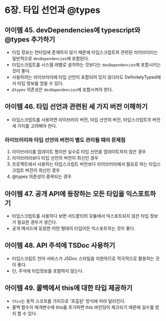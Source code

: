 # 6장. 타입 선언과 @types

## 아이템 45. devDependencies에 typescript와 @types 추가하기

- 타입 정보는 런타임에 존재하지 않기 때문에 타입스크립트와 관련된 라이브러리는 일반적으로 `devDependencies`에 포함된다.
- 타입스크립트를 시스템 레벨로 설치하는 것보다는 `devDependencies`에 포함시키는 것이 좋다.
- 사용하려는 라이브러리에 타입 선언이 포함되어 있지 않더라도 DefinitelyTyped에서 타입 정보를 얻을 수 있다.
- `@types` 의존성은 `devDependencies`에 포함시켜야 한다.

## 아이템 46. 타입 선언과 관련된 세 가지 버전 이해하기

- 타입스크립트를 사용하면 라이브러리 버전, 타입 선언의 버전, 타입스크립트의 버전 세 가지를 고려해야 한다.

### 라이브러리와 타입 선언의 버전이 별도 관리될 때의 문제점

1. 라이브러리를 업데이트 했지만 실수로 타입 선언을 업데이트하지 않은 경우
2. 라이브러리보다 타입 선언의 버전이 최신인 경우
3. 프로젝트에서 사용하는 타입스크립트 버전보다 라이브러리에서 필요로 하는 타입스크립트 버전이 최신인 경우
4. @types 의존성이 중복되는 경우

## 아이템 47. 공개 API에 등장하는 모든 타입을 익스포트하기

- 타입스크립트를 사용하다 보면 서드팥티의 모듈에서 익스포트되지 않은 타입 정보가 필요한 경우가 생긴다.
- 공개 메서드에 등장한 어떤 형태의 타입이든 익스포트하는 것이 좋다.

## 아이템 48. API 주석에 TSDoc 사용하기

- 타입스크립트 언어 서비스가 JSDoc 스타일을 지원하므로 적극적으로 활용하는 것이 좋다.
- 단, 주석에 타입정보를 포함하지 않는다.

## 아이템 49. 콜백에서 this에 대한 타입 제공하기

- `this`는 동적 스코프를 가지므로 '호출된' 방식에 따라 달라진다.
- 콜백 함수의 매개변수에 this를 추가하면 this 바인딩이 체크되기 때문에 실수를 방지 할 수 있다.

